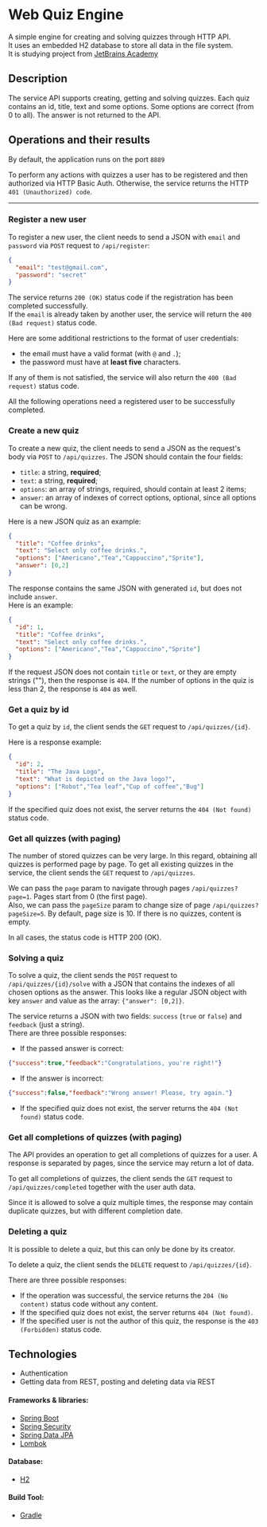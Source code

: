 # Web Quiz Engine

A simple engine for creating and solving quizzes through HTTP API. <br>
It uses an embedded H2 database to store all data in the file system. <br>
It is studying project from [JetBrains Academy](https://hyperskill.org/) <br>

## Description
The service API supports creating, getting and solving quizzes.
Each quiz contains an id, title, text and some options.
Some options are correct (from 0 to all). The answer is not returned to the API.

## Operations and their results
By default, the application runs on the port `8889`

To perform any actions with quizzes a user has to be registered and then authorized via HTTP Basic Auth.
Otherwise, the service returns the HTTP `401 (Unauthorized) code`.

---
### Register a new user
To register a new user, the client needs to send a JSON with `email` and `password` via
`POST` request to `/api/register`: <br>
```json
{
  "email": "test@gmail.com",
  "password": "secret"
}
```
The service returns `200 (OK)` status code if the registration has been completed successfully. <br>
If the `email` is already taken by another user, the service will return the `400 (Bad request)` status code. <br>

Here are some additional restrictions to the format of user credentials:

* the email must have a valid format (with `@` and `.`);
* the password must have at __least five__ characters.

If any of them is not satisfied, the service will also return the `400 (Bad request)` status code.


All the following operations need a registered user to be successfully completed.

### Create a new quiz
To create a new quiz, the client needs to send a JSON as the request's body via `POST`
to `/api/quizzes`. The JSON should contain the four fields:


* `title`: a string, __required__;
* `text`: a string, __required__;
* `options`: an array of strings, required, should contain at least 2 items;
* `answer`: an array of indexes of correct options, optional, since all options can be wrong.


Here is a new JSON quiz as an example:
```json
{
  "title": "Coffee drinks",
  "text": "Select only coffee drinks.",
  "options": ["Americano","Tea","Cappuccino","Sprite"],
  "answer": [0,2]
}
```

The response contains the same JSON with generated `id`, but does not include `answer`. <br>
Here is an example:
```json
{
  "id": 1,
  "title": "Coffee drinks",
  "text": "Select only coffee drinks.",
  "options": ["Americano","Tea","Cappuccino","Sprite"]
}
```
If the request JSON does not contain `title` or `text`, or they are empty strings (""),
then the response is `404`. If the number of options in the quiz is less than 2, the response is `404` as well.

### Get a quiz by id
To get a quiz by `id`, the client sends the `GET` request to `/api/quizzes/{id}`.

Here is a response example:
```json
{
  "id": 2,
  "title": "The Java Logo",
  "text": "What is depicted on the Java logo?",
  "options": ["Robot","Tea leaf","Cup of coffee","Bug"]
}
```

If the specified quiz does not exist, the server returns the `404 (Not found)` status code.

### Get all quizzes (with paging)
The number of stored quizzes can be very large. In this regard, obtaining all quizzes is performed page by page.
To get all existing quizzes in the service, the client sends the `GET` request to `/api/quizzes`.

We can pass the `page` param to navigate through pages `/api/quizzes?page=1`. Pages start from 0 (the first page). <br>
Also, we can pass the `pageSize` param to change size of page `/api/quizzes?pageSize=5`. By default, page size is 10.
If there is no quizzes, content is empty.

In all cases, the status code is HTTP 200 (OK).

### Solving a quiz
To solve a quiz, the client sends the `POST` request to `/api/quizzes/{id}/solve` with a JSON that
contains the indexes of all chosen options as the answer. This looks like a regular JSON object with
key `answer` and value as the array: `{"answer": [0,2]}`.

The service returns a JSON with two fields: `success` (`true` or `false`) and `feedback` (just a string). <br>
There are three possible responses:

* If the passed answer is correct:
```json
{"success":true,"feedback":"Congratulations, you're right!"}
```

* If the answer is incorrect:
```json
{"success":false,"feedback":"Wrong answer! Please, try again."}
```

* If the specified quiz does not exist, the server returns the `404 (Not found)` status code.

### Get all completions of quizzes (with paging)
The API provides an operation to get all completions of quizzes for a user.
A response is separated by pages, since the service may return a lot of data.

To get all completions of quizzes, the client sends
the `GET` request to `/api/quizzes/completed` together with the user auth data.

Since it is allowed to solve a quiz multiple times, the response may contain duplicate quizzes, but with different completion date.

### Deleting a quiz
It is possible to delete a quiz, but this can only be done by its creator.

To delete a quiz, the client sends the `DELETE` request to `/api/quizzes/{id}`.

There are three possible responses:
* If the operation was successful, the service returns the `204 (No content)` status code without any content.
* If the specified quiz does not exist, the server returns `404 (Not found)`.
* If the specified user is not the author of this quiz, the response is the `403 (Forbidden)` status code.
## Technologies

* Authentication
* Getting data from REST, posting and deleting data via REST

#### Frameworks & libraries:
* [Spring Boot](https://spring.io/projects/spring-boot)
* [Spring Security](https://spring.io/projects/spring-security)
* [Spring Data JPA](https://spring.io/projects/spring-data-jpa)
* [Lombok](https://projectlombok.org/)

#### Database:
* [H2](https://www.h2database.com/)

#### Build Tool:
* [Gradle](https://gradle.org/)